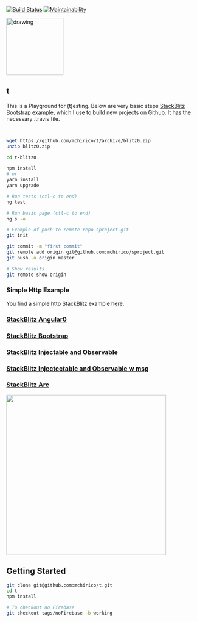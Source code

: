[![Build Status](https://travis-ci.com/mchirico/t.svg?branch=develop)](https://travis-ci.com/mchirico/t)
[![Maintainability](https://api.codeclimate.com/v1/badges/80dc8d161d5a42a453a9/maintainability)](https://codeclimate.com/github/mchirico/t/maintainability)

<a href='https://jira.aipiggybot.io/projects/TT/issues/TT-16?filter=allopenissues'>
<img src="https://storage.googleapis.com/montco-stats/JiraSoftware.png" alt="drawing" width="150px;"/>
         </a>
         
         
## t
This is a Playground for (t)esting.  Below are very basic steps
[StackBlitz Bootstrap](https://stackblitz.com/github/mchirico/t/tree/blitz0) example,
which I use to build new projects on Github.  It has the necessary .travis file.

```bash


wget https://github.com/mchirico/t/archive/blitz0.zip
unzip blitz0.zip

cd t-blitz0

npm install
# or
yarn install
yarn upgrade

# Run tests (ctl-c to end)
ng test

# Run basic page (ctl-c to end)
ng s -o

# Example of push to remote repo sproject.git
git init

git commit -m "first commit"
git remote add origin git@github.com:mchirico/sproject.git
git push -u origin master

# Show results
git remote show origin

```

### Simple Http Example

You find a simple http StackBlitz example [here](https://stackblitz.com/github/mchirico/t/tree/http).



### [StackBlitz Angular0](https://stackblitz.com/github/mchirico/t/tree/ang0)

### [StackBlitz Bootstrap](https://stackblitz.com/github/mchirico/t/tree/blitz0)

### [StackBlitz Injectable and Observable](https://stackblitz.com/github/mchirico/t/tree/injObs)

### [StackBlitz Injectectable and Observable w msg](https://stackblitz.com/github/mchirico/t/tree/obsMsg)

### [StackBlitz Arc](https://stackblitz.com/github/mchirico/t/tree/arc)

[<img src="https://storage.googleapis.com/montco-stats/imagesUploaded/ScreenShot2018-06-19at7.54.48AM.png" width="420">](https://stackblitz.com/github/mchirico/t/tree/arc)



## Getting Started
```bash
git clone git@github.com:mchirico/t.git
cd t
npm install

# To checkout no Firebase
git checkout tags/noFirebase -b working
```

